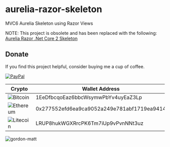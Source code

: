 # aurelia-razor-skeleton
MVC6 Aurelia Skeleton using Razor Views

NOTE: This project is obsolete and has been replaced with the following: [Aurelia Razor .Net Core 2 Skeleton](https://github.com/gordon-matt/aurelia-razor-netcore2-skeleton)

## Donate
If you find this project helpful, consider buying me a cup of coffee.

[![PayPal](https://img.shields.io/badge/PayPal-003087?logo=paypal&logoColor=fff)](https://www.paypal.com/cgi-bin/webscr?cmd=_donations&business=gordon_matt%40live%2ecom&lc=AU&currency_code=AUD&bn=PP%2dDonationsBF%3abtn_donateCC_LG%2egif%3aNonHosted)

| Crypto         | Wallet Address |
|----------------|----------------|
| ![Bitcoin](https://img.shields.io/badge/Bitcoin-FF9900?logo=bitcoin&logoColor=white) | 1EeDfbcqoEaz6bbcWsymwPbYv4uyEaZ3Lp |
| ![Ethereum](https://img.shields.io/badge/Ethereum-3C3C3D?logo=ethereum&logoColor=white) | 0x277552efd6ea9ca9052a249e781abf1719ea9414 |
| ![Litecoin](https://img.shields.io/badge/Litecoin-A6A9AA?logo=litecoin&logoColor=white) | LRUP8hukWGXRrcPK6Tm7iUp9vPvnNNt3uz |

<img src="https://komarev.com/ghpvc/?username=gordon-matt&label=GitHub%20Hits%20Since%202025-06-01%3A%20&color=ff0000&style=flat" alt="gordon-matt" />
